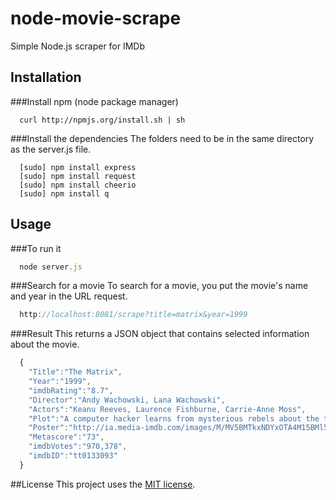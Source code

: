 # node-movie-scrape
Simple Node.js scraper for IMDb
## Installation

###Install npm (node package manager)
```
  curl http://npmjs.org/install.sh | sh
```

###Install the dependencies
The folders need to be in the same directory as the server.js file.
```
  [sudo] npm install express
  [sudo] npm install request
  [sudo] npm install cheerio
  [sudo] npm install q
```

## Usage

###To run it 

``` js
  node server.js
```

###Search for a movie
To search for a movie, you put the movie's name and year in the URL request.
``` js
  http://localhost:8081/scrape?title=matrix&year=1999
```  
###Result
This returns a JSON object that contains selected information about the movie.
``` js
  {
    "Title":"The Matrix",
    "Year":"1999",
    "imdbRating":"8.7",
    "Director":"Andy Wachowski, Lana Wachowski",
    "Actors":"Keanu Reeves, Laurence Fishburne, Carrie-Anne Moss",
    "Plot":"A computer hacker learns from mysterious rebels about the true nature of his reality and his role in the war against its controllers.",
    "Poster":"http://ia.media-imdb.com/images/M/MV5BMTkxNDYxOTA4M15BMl5BanBnXkFtZTgwNTk0NzQxMTE@._V1_SX214_AL_.jpg",
    "Metascore":"73",
    "imdbVotes":"970,378",
    "imdbID":"tt0133093"
  }
```  
##License
This project uses the [MIT license](http://opensource.org/licenses/MIT).
